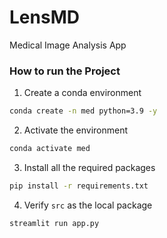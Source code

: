 # LensMD
Medical Image Analysis App 


### How to run the Project
1. Create a conda environment
```bash
conda create -n med python=3.9 -y
```

2. Activate the environment
```bash
conda activate med
```

3. Install all the required packages
```bash
pip install -r requirements.txt
```

4. Verify `src` as the local package
```bash
streamlit run app.py
```